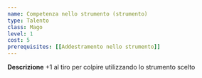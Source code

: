 ```yaml
---
name: Competenza nello strumento (strumento)
type: Talento
class: Mago
level: 1
cost: 5
prerequisites: [[Addestramento nello strumento]]
---
```


**Descrizione**
+1 al tiro per colpire utilizzando lo strumento scelto